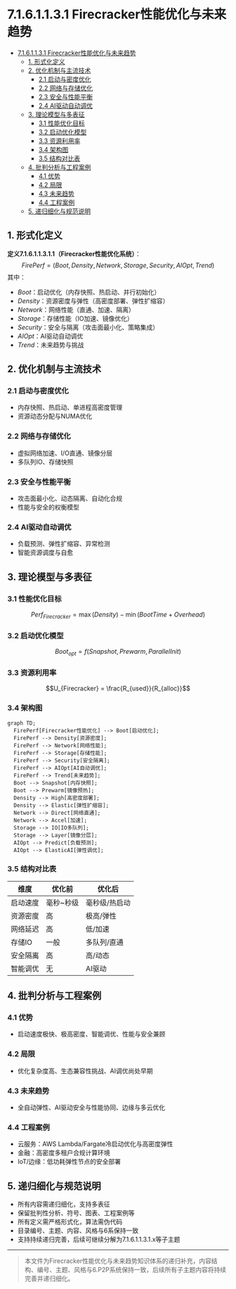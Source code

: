 # 7.1.6.1.1.3.1 Firecracker性能优化与未来趋势


<!-- TOC START -->

- [7.1.6.1.1.3.1 Firecracker性能优化与未来趋势](#7161131-firecracker性能优化与未来趋势)
  - [1. 形式化定义](#1-形式化定义)
  - [2. 优化机制与主流技术](#2-优化机制与主流技术)
    - [2.1 启动与密度优化](#21-启动与密度优化)
    - [2.2 网络与存储优化](#22-网络与存储优化)
    - [2.3 安全与性能平衡](#23-安全与性能平衡)
    - [2.4 AI驱动自动调优](#24-ai驱动自动调优)
  - [3. 理论模型与多表征](#3-理论模型与多表征)
    - [3.1 性能优化目标](#31-性能优化目标)
    - [3.2 启动优化模型](#32-启动优化模型)
    - [3.3 资源利用率](#33-资源利用率)
    - [3.4 架构图](#34-架构图)
    - [3.5 结构对比表](#35-结构对比表)
  - [4. 批判分析与工程案例](#4-批判分析与工程案例)
    - [4.1 优势](#41-优势)
    - [4.2 局限](#42-局限)
    - [4.3 未来趋势](#43-未来趋势)
    - [4.4 工程案例](#44-工程案例)
  - [5. 递归细化与规范说明](#5-递归细化与规范说明)

<!-- TOC END -->

## 1. 形式化定义

**定义7.1.6.1.1.3.1.1（Firecracker性能优化系统）**：
$$
FirePerf = (Boot, Density, Network, Storage, Security, AIOpt, Trend)
$$
其中：

- $Boot$：启动优化（内存快照、热启动、并行初始化）
- $Density$：资源密度与弹性（高密度部署、弹性扩缩容）
- $Network$：网络性能（直通、加速、隔离）
- $Storage$：存储性能（IO加速、镜像优化）
- $Security$：安全与隔离（攻击面最小化、策略集成）
- $AIOpt$：AI驱动自动调优
- $Trend$：未来趋势与挑战

## 2. 优化机制与主流技术

### 2.1 启动与密度优化

- 内存快照、热启动、单进程高密度管理
- 资源动态分配与NUMA优化

### 2.2 网络与存储优化

- 虚拟网络加速、I/O直通、镜像分层
- 多队列IO、存储快照

### 2.3 安全与性能平衡

- 攻击面最小化、动态隔离、自动化合规
- 性能与安全的权衡模型

### 2.4 AI驱动自动调优

- 负载预测、弹性扩缩容、异常检测
- 智能资源调度与自愈

## 3. 理论模型与多表征

### 3.1 性能优化目标

$$Perf_{Firecracker} = \max (Density) - \min (BootTime + Overhead)$$

### 3.2 启动优化模型

$$Boot_{opt} = f(Snapshot, Prewarm, ParallelInit)$$

### 3.3 资源利用率

$$U_{Firecracker} = \frac{R_{used}}{R_{alloc}}$$

### 3.4 架构图

```mermaid
graph TD;
  FirePerf[Firecracker性能优化] --> Boot[启动优化];
  FirePerf --> Density[资源密度];
  FirePerf --> Network[网络性能];
  FirePerf --> Storage[存储性能];
  FirePerf --> Security[安全隔离];
  FirePerf --> AIOpt[AI自动调优];
  FirePerf --> Trend[未来趋势];
  Boot --> Snapshot[内存快照];
  Boot --> Prewarm[镜像预热];
  Density --> High[高密度部署];
  Density --> Elastic[弹性扩缩容];
  Network --> Direct[网络直通];
  Network --> Accel[加速];
  Storage --> IO[IO多队列];
  Storage --> Layer[镜像分层];
  AIOpt --> Predict[负载预测];
  AIOpt --> ElasticAI[弹性调优];
```

### 3.5 结构对比表

| 维度 | 优化前 | 优化后 |
|------|--------|--------|
| 启动速度 | 毫秒~秒级 | 毫秒级/热启动 |
| 资源密度 | 高 | 极高/弹性 |
| 网络延迟 | 高 | 低/加速 |
| 存储IO | 一般 | 多队列/直通 |
| 安全隔离 | 高 | 高/动态 |
| 智能调优 | 无 | AI驱动 |

## 4. 批判分析与工程案例

### 4.1 优势

- 启动速度极快、极高密度、智能调优、性能与安全兼顾

### 4.2 局限

- 优化复杂度高、生态兼容性挑战、AI调优尚处早期

### 4.3 未来趋势

- 全自动弹性、AI驱动安全与性能协同、边缘与多云优化

### 4.4 工程案例

- 云服务：AWS Lambda/Fargate冷启动优化与高密度弹性
- 金融：高密度多租户合规计算环境
- IoT/边缘：低功耗弹性节点的安全部署

## 5. 递归细化与规范说明

- 所有内容需递归细化，支持多表征
- 保留批判性分析、符号、图表、工程案例等
- 所有定义需严格形式化，算法需伪代码
- 目录编号、主题、内容、风格与6系保持一致
- 支持持续递归完善，后续可继续分解为7.1.6.1.1.3.1.x等子主题

---
> 本文件为Firecracker性能优化与未来趋势知识体系的递归补充，内容结构、编号、主题、风格与6.P2P系统保持一致，后续所有子主题内容将持续完善并递归细化。
